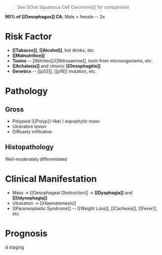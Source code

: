 > See [[Oral Squamous Cell Carcinoma]] for comparision

**90% of [[Oesophagus]] CA**; Male > female -- 2x

# Risk Factor
- **[[Tabacco]]**, **[[Alcohol]]**, hot drinks, etc.
- **[[Malnutrition]]**
- **Toxins** -- [[Nitrites]]/[[Nitrosamine]], toxin from microorganisms, etc.
- **[[Achalasia]]** and chronic **[[Oesophagitis]]**
- **Genetics** -- [[p53]], [[p16]] mutation, etc.

# Pathology
## Gross
- Polypoid ([[Polyp]]-like) / expophytic mass
- Ulcerative lesion
- Diffusely infiltrative

## Histopathology
Well-moderately differentiated

# Clinical Manifestation
- Mass -> [[Oesophageal Obstruction]] -> **[[Dysphagia]]** and **[[Odynophagia]]**
- Ulceration -> [[Haematemesis]]
- [[Paraneoplastic Syndrome]] -- [[Weight Loss]], [[Cachexia]], [[Fever]], etc.

# Prognosis
d staging